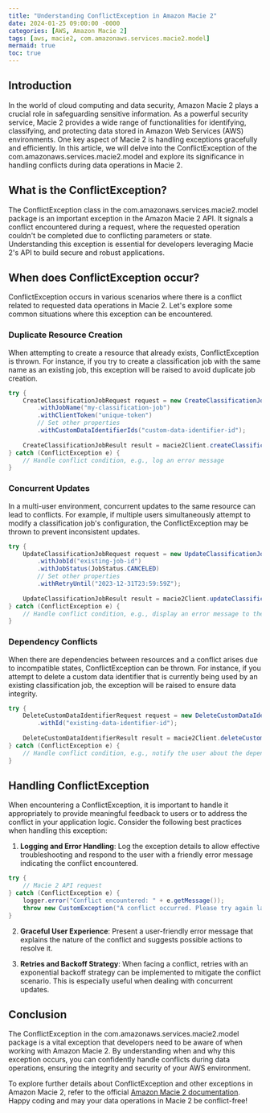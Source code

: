 ```yaml
---
title: "Understanding ConflictException in Amazon Macie 2"
date: 2024-01-25 09:00:00 -0000
categories: [AWS, Amazon Macie 2]
tags: [aws, macie2, com.amazonaws.services.macie2.model]
mermaid: true
toc: true
---
```



## Introduction
In the world of cloud computing and data security, Amazon Macie 2 plays a crucial role in safeguarding sensitive information. As a powerful security service, Macie 2 provides a wide range of functionalities for identifying, classifying, and protecting data stored in Amazon Web Services (AWS) environments. One key aspect of Macie 2 is handling exceptions gracefully and efficiently. In this article, we will delve into the ConflictException of the com.amazonaws.services.macie2.model and explore its significance in handling conflicts during data operations in Macie 2.

## What is the ConflictException?
The ConflictException class in the com.amazonaws.services.macie2.model package is an important exception in the Amazon Macie 2 API. It signals a conflict encountered during a request, where the requested operation couldn't be completed due to conflicting parameters or state. Understanding this exception is essential for developers leveraging Macie 2's API to build secure and robust applications.

## When does ConflictException occur?
ConflictException occurs in various scenarios where there is a conflict related to requested data operations in Macie 2. Let's explore some common situations where this exception can be encountered.

### Duplicate Resource Creation
When attempting to create a resource that already exists, ConflictException is thrown. For instance, if you try to create a classification job with the same name as an existing job, this exception will be raised to avoid duplicate job creation.

```java
try {
    CreateClassificationJobRequest request = new CreateClassificationJobRequest()
        .withJobName("my-classification-job")
        .withClientToken("unique-token")
        // Set other properties
        .withCustomDataIdentifierIds("custom-data-identifier-id");
        
    CreateClassificationJobResult result = macie2Client.createClassificationJob(request);
} catch (ConflictException e) {
    // Handle conflict condition, e.g., log an error message
}
```

### Concurrent Updates
In a multi-user environment, concurrent updates to the same resource can lead to conflicts. For example, if multiple users simultaneously attempt to modify a classification job's configuration, the ConflictException may be thrown to prevent inconsistent updates.

```java
try {
    UpdateClassificationJobRequest request = new UpdateClassificationJobRequest()
        .withJobId("existing-job-id")
        .withJobStatus(JobStatus.CANCELED)
        // Set other properties
        .withRetryUntil("2023-12-31T23:59:59Z");
        
    UpdateClassificationJobResult result = macie2Client.updateClassificationJob(request);
} catch (ConflictException e) {
    // Handle conflict condition, e.g., display an error message to the user
}
```

### Dependency Conflicts
When there are dependencies between resources and a conflict arises due to incompatible states, ConflictException can be thrown. For instance, if you attempt to delete a custom data identifier that is currently being used by an existing classification job, the exception will be raised to ensure data integrity.

```java
try {
    DeleteCustomDataIdentifierRequest request = new DeleteCustomDataIdentifierRequest()
        .withId("existing-data-identifier-id");
        
    DeleteCustomDataIdentifierResult result = macie2Client.deleteCustomDataIdentifier(request);
} catch (ConflictException e) {
    // Handle conflict condition, e.g., notify the user about the dependency conflict
}
```

## Handling ConflictException
When encountering a ConflictException, it is important to handle it appropriately to provide meaningful feedback to users or to address the conflict in your application logic. Consider the following best practices when handling this exception:

1. **Logging and Error Handling**: Log the exception details to allow effective troubleshooting and respond to the user with a friendly error message indicating the conflict encountered.

```java
try {
    // Macie 2 API request
} catch (ConflictException e) {
    logger.error("Conflict encountered: " + e.getMessage());
    throw new CustomException("A conflict occurred. Please try again later.");
}
```

2. **Graceful User Experience**: Present a user-friendly error message that explains the nature of the conflict and suggests possible actions to resolve it.

3. **Retries and Backoff Strategy**: When facing a conflict, retries with an exponential backoff strategy can be implemented to mitigate the conflict scenario. This is especially useful when dealing with concurrent updates.

## Conclusion
The ConflictException in the com.amazonaws.services.macie2.model package is a vital exception that developers need to be aware of when working with Amazon Macie 2. By understanding when and why this exception occurs, you can confidently handle conflicts during data operations, ensuring the integrity and security of your AWS environment.

To explore further details about ConflictException and other exceptions in Amazon Macie 2, refer to the official [Amazon Macie 2 documentation](https://docs.aws.amazon.com/macie/latest/APIReference/Welcome.html). Happy coding and may your data operations in Macie 2 be conflict-free!
